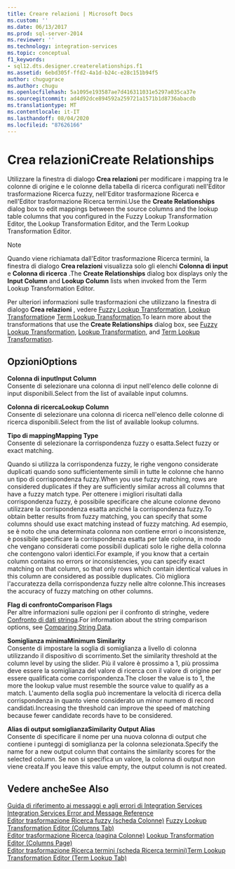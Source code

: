 ```yaml
---
title: Creare relazioni | Microsoft Docs
ms.custom: ''
ms.date: 06/13/2017
ms.prod: sql-server-2014
ms.reviewer: ''
ms.technology: integration-services
ms.topic: conceptual
f1_keywords:
- sql12.dts.designer.createrelationships.f1
ms.assetid: 6ebd305f-ffd2-4a1d-b24c-e28c151b94f5
author: chugugrace
ms.author: chugu
ms.openlocfilehash: 5a1095e193587ae7d416311031e5297a035ca37e
ms.sourcegitcommit: ad4d92dce894592a259721a1571b1d8736abacdb
ms.translationtype: MT
ms.contentlocale: it-IT
ms.lasthandoff: 08/04/2020
ms.locfileid: "87626166"
---
```

# <a name="create-relationships"></a><span data-ttu-id="029e8-102">Crea relazioni</span><span class="sxs-lookup"><span data-stu-id="029e8-102">Create Relationships</span></span>
  <span data-ttu-id="029e8-103">Utilizzare la finestra di dialogo **Crea relazioni** per modificare i mapping tra le colonne di origine e le colonne della tabella di ricerca configurati nell'Editor trasformazione Ricerca fuzzy, nell'Editor trasformazione Ricerca e nell'Editor trasformazione Ricerca termini.</span><span class="sxs-lookup"><span data-stu-id="029e8-103">Use the **Create Relationships** dialog box to edit mappings between the source columns and the lookup table columns that you configured in the Fuzzy Lookup Transformation Editor, the Lookup Transformation Editor, and the Term Lookup Transformation Editor.</span></span>  
  
> [!NOTE]  
>  <span data-ttu-id="029e8-104">Quando viene richiamata dall'Editor trasformazione Ricerca termini, la finestra di dialogo **Crea relazioni** visualizza solo gli elenchi **Colonna di input** e **Colonna di ricerca** .</span><span class="sxs-lookup"><span data-stu-id="029e8-104">The **Create Relationships** dialog box displays only the **Input Column** and **Lookup Column** lists when invoked from the Term Lookup Transformation Editor.</span></span>  
  
 <span data-ttu-id="029e8-105">Per ulteriori informazioni sulle trasformazioni che utilizzano la finestra di dialogo **Crea relazioni** , vedere [Fuzzy Lookup Transformation](lookup-transformation.md), [Lookup Transformation](lookup-transformation.md)e [Term Lookup Transformation](term-lookup-transformation.md).</span><span class="sxs-lookup"><span data-stu-id="029e8-105">To learn more about the transformations that use the **Create Relationships** dialog box, see [Fuzzy Lookup Transformation](lookup-transformation.md), [Lookup Transformation](lookup-transformation.md), and [Term Lookup Transformation](term-lookup-transformation.md).</span></span>  
  
## <a name="options"></a><span data-ttu-id="029e8-106">Opzioni</span><span class="sxs-lookup"><span data-stu-id="029e8-106">Options</span></span>  
 <span data-ttu-id="029e8-107">**Colonna di input**</span><span class="sxs-lookup"><span data-stu-id="029e8-107">**Input Column**</span></span>  
 <span data-ttu-id="029e8-108">Consente di selezionare una colonna di input nell'elenco delle colonne di input disponibili.</span><span class="sxs-lookup"><span data-stu-id="029e8-108">Select from the list of available input columns.</span></span>  
  
 <span data-ttu-id="029e8-109">**Colonna di ricerca**</span><span class="sxs-lookup"><span data-stu-id="029e8-109">**Lookup Column**</span></span>  
 <span data-ttu-id="029e8-110">Consente di selezionare una colonna di ricerca nell'elenco delle colonne di ricerca disponibili.</span><span class="sxs-lookup"><span data-stu-id="029e8-110">Select from the list of available lookup columns.</span></span>  
  
 <span data-ttu-id="029e8-111">**Tipo di mapping**</span><span class="sxs-lookup"><span data-stu-id="029e8-111">**Mapping Type**</span></span>  
 <span data-ttu-id="029e8-112">Consente di selezionare la corrispondenza fuzzy o esatta.</span><span class="sxs-lookup"><span data-stu-id="029e8-112">Select fuzzy or exact matching.</span></span>  
  
 <span data-ttu-id="029e8-113">Quando si utilizza la corrispondenza fuzzy, le righe vengono considerate duplicati quando sono sufficientemente simili in tutte le colonne che hanno un tipo di corrispondenza fuzzy.</span><span class="sxs-lookup"><span data-stu-id="029e8-113">When you use fuzzy matching, rows are considered duplicates if they are sufficiently similar across all columns that have a fuzzy match type.</span></span> <span data-ttu-id="029e8-114">Per ottenere i migliori risultati dalla corrispondenza fuzzy, è possibile specificare che alcune colonne devono utilizzare la corrispondenza esatta anziché la corrispondenza fuzzy.</span><span class="sxs-lookup"><span data-stu-id="029e8-114">To obtain better results from fuzzy matching, you can specify that some columns should use exact matching instead of fuzzy matching.</span></span> <span data-ttu-id="029e8-115">Ad esempio, se è noto che una determinata colonna non contiene errori o inconsistenze, è possibile specificare la corrispondenza esatta per tale colonna, in modo che vengano considerati come possibili duplicati solo le righe della colonna che contengono valori identici.</span><span class="sxs-lookup"><span data-stu-id="029e8-115">For example, if you know that a certain column contains no errors or inconsistencies, you can specify exact matching on that column, so that only rows which contain identical values in this column are considered as possible duplicates.</span></span> <span data-ttu-id="029e8-116">Ciò migliora l'accuratezza della corrispondenza fuzzy nelle altre colonne.</span><span class="sxs-lookup"><span data-stu-id="029e8-116">This increases the accuracy of fuzzy matching on other columns.</span></span>  
  
 <span data-ttu-id="029e8-117">**Flag di confronto**</span><span class="sxs-lookup"><span data-stu-id="029e8-117">**Comparison Flags**</span></span>  
 <span data-ttu-id="029e8-118">Per altre informazioni sulle opzioni per il confronto di stringhe, vedere [Confronto di dati stringa](../comparing-string-data.md).</span><span class="sxs-lookup"><span data-stu-id="029e8-118">For information about the string comparison options, see [Comparing String Data](../comparing-string-data.md).</span></span>  
  
 <span data-ttu-id="029e8-119">**Somiglianza minima**</span><span class="sxs-lookup"><span data-stu-id="029e8-119">**Minimum Similarity**</span></span>  
 <span data-ttu-id="029e8-120">Consente di impostare la soglia di somiglianza a livello di colonna utilizzando il dispositivo di scorrimento.</span><span class="sxs-lookup"><span data-stu-id="029e8-120">Set the similarity threshold at the column level by using the slider.</span></span> <span data-ttu-id="029e8-121">Più il valore è prossimo a 1, più prossima deve essere la somiglianza del valore di ricerca con il valore di origine per essere qualificata come corrispondenza.</span><span class="sxs-lookup"><span data-stu-id="029e8-121">The closer the value is to 1, the more the lookup value must resemble the source value to qualify as a match.</span></span> <span data-ttu-id="029e8-122">L'aumento della soglia può incrementare la velocità di ricerca della corrispondenza in quanto viene considerato un minor numero di record candidati.</span><span class="sxs-lookup"><span data-stu-id="029e8-122">Increasing the threshold can improve the speed of matching because fewer candidate records have to be considered.</span></span>  
  
 <span data-ttu-id="029e8-123">**Alias di output somiglianza**</span><span class="sxs-lookup"><span data-stu-id="029e8-123">**Similarity Output Alias**</span></span>  
 <span data-ttu-id="029e8-124">Consente di specificare il nome per una nuova colonna di output che contiene i punteggi di somiglianza per la colonna selezionata.</span><span class="sxs-lookup"><span data-stu-id="029e8-124">Specify the name for a new output column that contains the similarity scores for the selected column.</span></span> <span data-ttu-id="029e8-125">Se non si specifica un valore, la colonna di output non viene creata.</span><span class="sxs-lookup"><span data-stu-id="029e8-125">If you leave this value empty, the output column is not created.</span></span>  
  
## <a name="see-also"></a><span data-ttu-id="029e8-126">Vedere anche</span><span class="sxs-lookup"><span data-stu-id="029e8-126">See Also</span></span>  
 <span data-ttu-id="029e8-127">[Guida di riferimento ai messaggi e agli errori di Integration Services](../../integration-services-error-and-message-reference.md) </span><span class="sxs-lookup"><span data-stu-id="029e8-127">[Integration Services Error and Message Reference](../../integration-services-error-and-message-reference.md) </span></span>  
 <span data-ttu-id="029e8-128">[Editor trasformazione Ricerca fuzzy &#40;scheda Colonne&#41;](../../fuzzy-lookup-transformation-editor-columns-tab.md) </span><span class="sxs-lookup"><span data-stu-id="029e8-128">[Fuzzy Lookup Transformation Editor &#40;Columns Tab&#41;](../../fuzzy-lookup-transformation-editor-columns-tab.md) </span></span>  
 <span data-ttu-id="029e8-129">[Editor trasformazione Ricerca &#40;pagina Colonne&#41;](../../lookup-transformation-editor-columns-page.md) </span><span class="sxs-lookup"><span data-stu-id="029e8-129">[Lookup Transformation Editor &#40;Columns Page&#41;](../../lookup-transformation-editor-columns-page.md) </span></span>  
 [<span data-ttu-id="029e8-130">Editor trasformazione Ricerca termini &#40;scheda Ricerca termini&#41;</span><span class="sxs-lookup"><span data-stu-id="029e8-130">Term Lookup Transformation Editor &#40;Term Lookup Tab&#41;</span></span>](../../term-lookup-transformation-editor-term-lookup-tab.md)  
  
  
